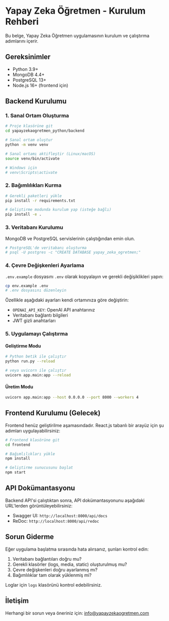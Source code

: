 # Yapay Zeka Öğretmen - Kurulum Rehberi

Bu belge, Yapay Zeka Öğretmen uygulamasının kurulum ve çalıştırma adımlarını içerir.

## Gereksinimler

- Python 3.9+
- MongoDB 4.4+
- PostgreSQL 13+
- Node.js 16+ (frontend için)

## Backend Kurulumu

### 1. Sanal Ortam Oluşturma

```bash
# Proje klasörüne git
cd yapayzekaogretmen_python/backend

# Sanal ortam oluştur
python -m venv venv

# Sanal ortamı aktifleştir (Linux/macOS)
source venv/bin/activate

# Windows için
# venv\Scripts\activate
```

### 2. Bağımlılıkları Kurma

```bash
# Gerekli paketleri yükle
pip install -r requirements.txt

# Geliştirme modunda kurulum yap (isteğe bağlı)
pip install -e .
```

### 3. Veritabanı Kurulumu

MongoDB ve PostgreSQL servislerinin çalıştığından emin olun.

```bash
# PostgreSQL'de veritabanı oluşturma
# psql -U postgres -c "CREATE DATABASE yapay_zeka_ogretmen;"
```

### 4. Çevre Değişkenleri Ayarlama

`.env.example` dosyasını `.env` olarak kopyalayın ve gerekli değişiklikleri yapın:

```bash
cp env.example .env
# .env dosyasını düzenleyin
```

Özellikle aşağıdaki ayarları kendi ortamınıza göre değiştirin:
- `OPENAI_API_KEY`: OpenAI API anahtarınız
- Veritabanı bağlantı bilgileri
- JWT gizli anahtarları

### 5. Uygulamayı Çalıştırma

#### Geliştirme Modu

```bash
# Python betik ile çalıştır
python run.py --reload

# veya uvicorn ile çalıştır
uvicorn app.main:app --reload
```

#### Üretim Modu

```bash
uvicorn app.main:app --host 0.0.0.0 --port 8000 --workers 4
```

## Frontend Kurulumu (Gelecek)

Frontend henüz geliştirilme aşamasındadır. React.js tabanlı bir arayüz için şu adımları uygulayabilirsiniz:

```bash
# Frontend klasörüne git
cd frontend

# Bağımlılıkları yükle
npm install

# Geliştirme sunucusunu başlat
npm start
```

## API Dokümantasyonu

Backend API'si çalıştıktan sonra, API dokümantasyonunu aşağıdaki URL'lerden görüntüleyebilirsiniz:

- Swagger UI: `http://localhost:8000/api/docs`
- ReDoc: `http://localhost:8000/api/redoc`

## Sorun Giderme

Eğer uygulama başlatma sırasında hata alırsanız, şunları kontrol edin:

1. Veritabanı bağlantıları doğru mu?
2. Gerekli klasörler (logs, media, static) oluşturulmuş mu?
3. Çevre değişkenleri doğru ayarlanmış mı?
4. Bağımlılıklar tam olarak yüklenmiş mi?

Loglar için `logs` klasörünü kontrol edebilirsiniz.

## İletişim

Herhangi bir sorun veya öneriniz için: info@yapayzekaogretmen.com 